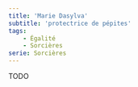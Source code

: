 ```yaml
---
title: 'Marie Dasylva'
subtitle: 'protectrice de pépites'
tags:
    - Égalité
    - Sorcières
serie: Sorcières
---
```


TODO

